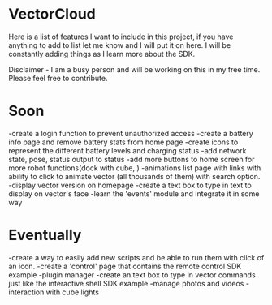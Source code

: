 # VectorCloud
Here is a list of features I want to include in this project, if you have
anything to add to list let me know and I will put it on here. I will be constantly adding things as I learn more about the SDK.

Disclaimer - I am a busy person and will be working on this in my free time. Please feel free to
contribute.

# Soon
-create a login function to prevent unauthorized access
-create a battery info page and remove battery stats from home page
-create icons to represent the different battery levels and charging status
-add network state, pose, status output to status
-add more buttons to home screen for more robot functions(dock with cube, )
-animations list page with links with ability to click to animate vector (all thousands of them) with search option.
-display vector version on homepage
-create a text box to type in text to display on vector's face
-learn the 'events' module and integrate it in some way

# Eventually
-create a way to easily add new scripts and be able to run them with click of an icon.
-create a 'control' page that contains the remote control SDK example
-plugin manager
-create an text box to type in vector commands just like the interactive shell SDK example
-manage photos and videos
-interaction with cube lights
